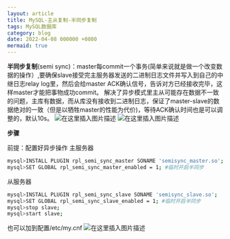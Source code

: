 ```yaml
---
layout: article
title: MySQL-主从复制-半同步复制
tags: MySQL数据库
category: blog
date: 2022-04-08 000000 +0800
mermaid: true
---
```


**半同步复制**(semi sync)：master每commit一个事务(简单来说就是做一个改变数据的操作）,要确保slave接受完主服务器发送的二进制日志文件并写入到自己的中继日志relay log里，然后会给master ACK确认信号，告诉对方已经接收完毕，这样master才能把事物成功commit。
解决了异步模式里主从可能存在数据不一致的问题，主库有数据，而从库没有接收到二进制日志，保证了master-slave的数据绝对的一致（但是以牺牲master的性能为代价)，等待ACK确认时间也是可以调整的，默认10s。
![在这里插入图片描述](https://img-blog.csdnimg.cn/9b04a896c3844dcea80e32cd4d1a5fe3.png?x-oss-process=image/watermark,type_d3F5LXplbmhlaQ,shadow_50,text_Q1NETiBAeXV0YW9fNTE3,size_20,color_FFFFFF,t_70,g_se,x_16)
![在这里插入图片描述](https://img-blog.csdnimg.cn/517b85bd10f04c34b27348e515ef988b.png?x-oss-process=image/watermark,type_d3F5LXplbmhlaQ,shadow_50,text_Q1NETiBAeXV0YW9fNTE3,size_19,color_FFFFFF,t_70,g_se,x_16)

**步骤**

前提：配置好异步操作
主服务器
```bash
mysql>INSTALL PLUGIN rpl_semi_sync_master SONAME 'semisync_master.so'; #安装插件
mysql>SET GLOBAL rpl_semi_sync_master_enabled = 1; #临时开启半同步
```
从服务器
```bash
mysql>INSTALL PLUGIN rpl_semi_sync_slave SONAME 'semisync_slave.so';
mysql>SET GLOBAL rpl_semi_sync_slave_enabled = 1; #临时开启半同步
mysql>stop slave;
mysql>start slave;
```
也可以加到配置/etc/my.cnf
![在这里插入图片描述](https://img-blog.csdnimg.cn/7be74a63e6f64c5784d418b198545b2e.png?x-oss-process=image/watermark,type_d3F5LXplbmhlaQ,shadow_50,text_Q1NETiBAeXV0YW9fNTE3,size_18,color_FFFFFF,t_70,g_se,x_16)
